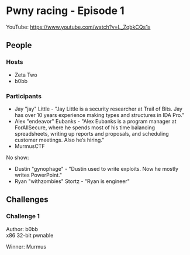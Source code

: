 # Pwny racing - Episode 1

YouTube: https://www.youtube.com/watch?v=L_ZqbkCQs1s

## People
### Hosts
* Zeta Two  
* b0bb  

### Participants
* Jay "jay" Little - "Jay Little is a security researcher at Trail of Bits. Jay has over 10 years experience making types and structures in IDA Pro."
* Alex "endeavor" Eubanks - "Alex Eubanks is a program manager at ForAllSecure, where he spends most of his time balancing spreadsheets, writing up reports and proposals, and scheduling customer meetings. Also he’s hiring."
* MurmusCTF

No show:
* Dustin "gynophage"  - "Dustin used to write exploits. Now he mostly writes PowerPoint."
* Ryan "withzombies" Stortz - "Ryan is engineer"


## Challenges

### Challenge 1
Author: b0bb  
x86 32-bit pwnable  

Winner: Murmus
